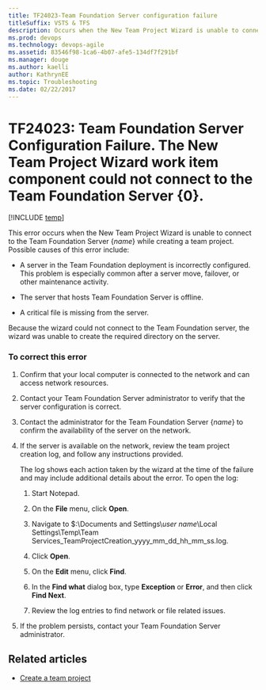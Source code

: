 ```yaml
---
title: TF24023-Team Foundation Server configuration failure
titleSuffix: VSTS & TFS
description: Occurs when the New Team Project Wizard is unable to connect to the Team Foundation Server while creating a team project 
ms.prod: devops
ms.technology: devops-agile
ms.assetid: 83546f98-1ca6-4b07-afe5-134df7f291bf
ms.manager: douge
ms.author: kaelli
author: KathrynEE
ms.topic: Troubleshooting
ms.date: 02/22/2017
---
```


# TF24023: Team Foundation Server Configuration Failure. The New Team Project Wizard work item component could not connect to the Team Foundation Server {0}.

[!INCLUDE [temp](../../../_shared/dev15-version-header.md)]

This error occurs when the New Team Project Wizard is unable to connect to the Team Foundation Server {*name*} while creating a team project. Possible causes of this error include:  
  
-   A server in the Team Foundation deployment is incorrectly configured. This problem is especially common after a server move, failover, or other maintenance activity.  
  
-   The server that hosts Team Foundation Server is offline.  
  
-   A critical file is missing from the server.  
  
 Because the wizard could not connect to the Team Foundation server, the wizard was unable to create the required directory on the server.  
  
### To correct this error  
  
1.  Confirm that your local computer is connected to the network and can access network resources.  
  
2.  Contact your Team Foundation Server administrator to verify that the server configuration is correct.  
  
3.  Contact the administrator for the Team Foundation Server {*name*} to confirm the availability of the server on the network.  
  
4.  If the server is available on the network, review the team project creation log, and follow any instructions provided.  
  
     The log shows each action taken by the wizard at the time of the failure and may include additional details about the error. To open the log:  
  
    1.  Start Notepad.  
  
    2.  On the **File** menu, click **Open**.  
  
    3.  Navigate to $:\Documents and Settings\\*user name*\Local Settings\Temp\Team Services_TeamProjectCreation_yyyy_mm_dd_hh_mm_ss.log.  
  
    4.  Click **Open**.  
  
    5.  On the **Edit** menu, click **Find**.  
  
    6.  In the **Find what** dialog box, type **Exception** or **Error**, and then click **Find Next**.  
  
    7.  Review the log entries to find network or file related issues.  
  
5.  If the problem persists, contact your Team Foundation Server administrator.  
    
## Related articles
- [Create a team project](../../../../organizations/projects/create-project.md) 